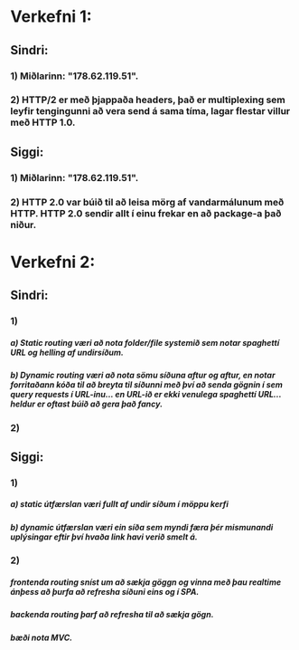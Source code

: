 
# Verkefni 1:
  
  ## Sindri:
  ### 1) Miðlarinn: "178.62.119.51".
  ### 2) HTTP/2 er með þjappaða headers, það er multiplexing sem leyfir tengingunni að vera send á sama tíma, lagar flestar villur með HTTP 1.0.
  
  ## Siggi:
  ### 1) Miðlarinn: "178.62.119.51".
  ### 2) HTTP 2.0 var búið til að leisa mörg af vandarmálunum með HTTP. HTTP 2.0 sendir allt í einu frekar en að package-a það niður.
  
# Verkefni 2:

  ## Sindri:
  ### 1)
  ##### a) Static routing væri að nota folder/file systemið sem notar spaghettí URL og helling af undirsíðum.
  ##### b) Dynamic routing væri að nota sömu síðuna aftur og aftur, en notar forritaðann kóða til að breyta til síðunni með því að senda gögnin í sem query requests í URL-inu... en URL-ið er ekki venulega spaghettí URL... heldur er oftast búið að gera það fancy.
  ### 2) 

  ## Siggi:
  ### 1)
  ##### a) static útfærslan væri fullt af undir síðum í möppu kerfi
  ##### b) dynamic útfærslan væri ein síða sem myndi færa þér mismunandi uplýsingar eftir því hvaða link havi verið smelt á.
  ### 2)
  ##### frontenda routing sníst um að sækja göggn og vinna með þau realtime ánþess að þurfa að refresha síðuni eins og í SPA.
  ##### backenda routing þarf að refresha til að sækja gögn.
  ##### bæði nota MVC.
